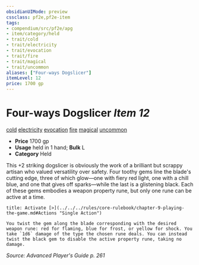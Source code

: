 ```yaml
---
obsidianUIMode: preview
cssclass: pf2e,pf2e-item
tags:
- compendium/src/pf2e/apg
- item/category/held
- trait/cold
- trait/electricity
- trait/evocation
- trait/fire
- trait/magical
- trait/uncommon
aliases: ["Four-ways Dogslicer"]
itemLevel: 12
price: 1700 gp
---
```

# Four-ways Dogslicer *Item 12*  
[cold](../../../rules/traits/cold.md)  [electricity](../../../rules/traits/electricity.md)  [evocation](../../../rules/traits/evocation.md)  [fire](../../../rules/traits/fire.md)  [magical](../../../rules/traits/magical.md)  [uncommon](../../../rules/traits/uncommon.md)  

- **Price** 1700 gp
- **Usage** held in 1 hand; **Bulk** L
- **Category** Held

This +2 striking dogslicer is obviously the work of a brilliant but scrappy artisan who valued versatility over safety. Four toothy gems line the blade's cutting edge, three of which glow—one with fiery red light, one with a chill blue, and one that gives off sparks—while the last is a glistening black. Each of these gems embodies a weapon property rune, but only one rune can be active at a time.

```ad-embed-ability
title: Activate [>](../../../rules/core-rulebook/chapter-9-playing-the-game.md#Actions "Single Action")

You twist the gem along the blade corresponding with the desired weapon rune: red for flaming, blue for frost, or yellow for shock. You take `1d6` damage of the type the chosen rune deals. You can instead twist the black gem to disable the active property rune, taking no damage.
```

*Source: Advanced Player's Guide p. 261*
